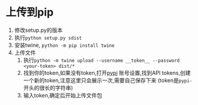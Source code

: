 <!--
 * @Author       : xupingmao
 * @email        : 578749341@qq.com
 * @Date         : 2023-10-15 19:48:02
 * @LastEditors  : xupingmao
 * @LastEditTime : 2024-03-16 18:20:49
 * @FilePath     : /xnote/docs/upload_to_pip.md
 * @Description  : 描述
-->
# 上传到pip

1. 修改setup.py的版本
2. 执行`python setup.py sdist`
3. 安装twine, `python -m pip install twine`
4. 上传文件
    1. 执行`python -m twine upload --username __token__ --password <your-token> dist/*`
    2. 找到你的token,如果没有token,打开[pypi](https://pypi.org/manage/account/) 账号设置,找到API tokens,创建一个新的token,注意这里只会展示一次,需要自己保存下来 (token是`pypi-`开头的很长的字符串)
    3. 输入token,确定后开始上传文件包

